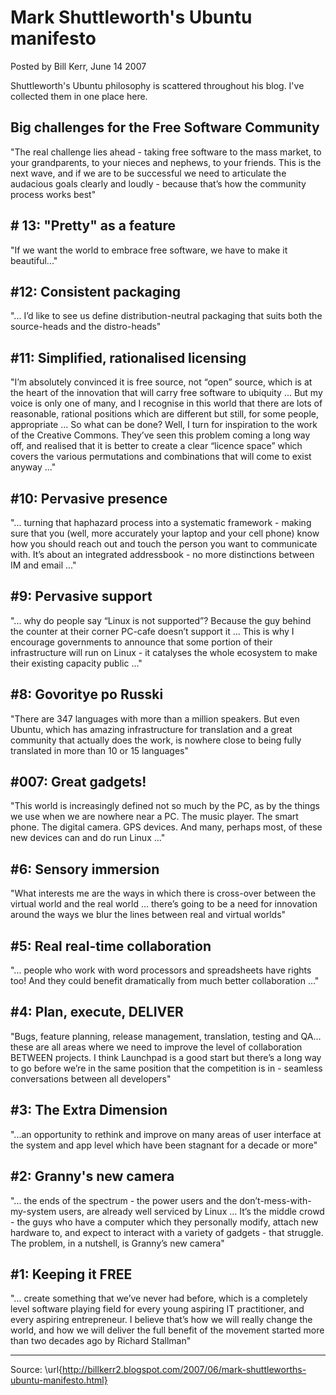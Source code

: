 # Mark Shuttleworth's Ubuntu manifesto

Posted by Bill Kerr, June 14 2007

Shuttleworth's Ubuntu philosophy is scattered throughout his blog. I've collected them in one place here.

## Big challenges for the Free Software Community
"The real challenge lies ahead - taking free software to the mass market, to your grandparents, to your nieces and nephews, to your friends. This is the next wave, and if we are to be successful we need to articulate the audacious goals clearly and loudly - because that’s how the community process works best"

## # 13: "Pretty" as a feature
"If we want the world to embrace free software, we have to make it beautiful..."

## #12: Consistent packaging
"... I’d like to see us define distribution-neutral packaging that suits both the source-heads and the distro-heads"

## #11: Simplified, rationalised licensing
"I’m absolutely convinced it is free source, not “open” source, which is at the heart of the innovation that will carry free software to ubiquity ... But my voice is only one of many, and I recognise in this world that there are lots of reasonable, rational positions which are different but still, for some people, appropriate ... So what can be done? Well, I turn for inspiration to the work of the Creative Commons. They’ve seen this problem coming a long way off, and realised that it is better to create a clear “licence space” which covers the various permutations and combinations that will come to exist anyway ..."

## #10: Pervasive presence
"... turning that haphazard process into a systematic framework - making sure that you (well, more accurately your laptop and your cell phone) know how you should reach out and touch the person you want to communicate with. It’s about an integrated addressbook - no more distinctions between IM and email ..."

## #9: Pervasive support
"... why do people say “Linux is not supported”? Because the guy behind the counter at their corner PC-cafe doesn’t support it ... This is why I encourage governments to announce that some portion of their infrastructure will run on Linux - it catalyses the whole ecosystem to make their existing capacity public ..."

## #8: Govoritye po Russki
"There are 347 languages with more than a million speakers. But even Ubuntu, which has amazing infrastructure for translation and a great community that actually does the work, is nowhere close to being fully translated in more than 10 or 15 languages"

## #007: Great gadgets!
"This world is increasingly defined not so much by the PC, as by the things we use when we are nowhere near a PC. The music player. The smart phone. The digital camera. GPS devices. And many, perhaps most, of these new devices can and do run Linux ..."

## #6: Sensory immersion
"What interests me are the ways in which there is cross-over between the virtual world and the real world ... there’s going to be a need for innovation around the ways we blur the lines between real and virtual worlds"

## #5: Real real-time collaboration
"... people who work with word processors and spreadsheets have rights too! And they could benefit dramatically from much better collaboration ..."

## #4: Plan, execute, DELIVER
"Bugs, feature planning, release management, translation, testing and QA… these are all areas where we need to improve the level of collaboration BETWEEN projects. I think Launchpad is a good start but there’s a long way to go before we’re in the same position that the competition is in - seamless conversations between all developers"

## #3: The Extra Dimension
"...an opportunity to rethink and improve on many areas of user interface at the system and app level which have been stagnant for a decade or more"

## #2: Granny's new camera
"... the ends of the spectrum - the power users and the don’t-mess-with-my-system users, are already well serviced by Linux ... It’s the middle crowd - the guys who have a computer which they personally modify, attach new hardware to, and expect to interact with a variety of gadgets - that struggle. The problem, in a nutshell, is Granny’s new camera"

## #1: Keeping it FREE
"... create something that we’ve never had before, which is a completely level software playing field for every young aspiring IT practitioner, and every aspiring entrepreneur. I believe that’s how we will really change the world, and how we will deliver the full benefit of the movement started more than two decades ago by Richard Stallman"

----

Source: \url{http://billkerr2.blogspot.com/2007/06/mark-shuttleworths-ubuntu-manifesto.html}